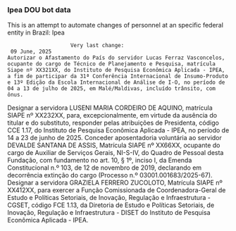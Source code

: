  ### Ipea DOU bot data
 This is an attempt to automate changes of personnel at an specific federal entity in Brazil: Ipea
 
                        Very last change: 
 	 09 June, 2025
	Autorizar o Afastamento do País do servidor Lucas Ferraz Vasconcelos, ocupante do cargo de Técnico de Planejamento e Pesquisa, matrícula Siape nº XX321XX, do Instituto de Pesquisa Econômica Aplicada - IPEA, a fim de participar da 31ª Conferência Internacional de Insumo-Produto e 13º Edição da Escola Internacional de Análise de I-O, no período de 04 a 13 de julho de 2025, em Malé/Maldivas, incluído trânsito, com ônus.
Designar a servidora LUSENI MARIA CORDEIRO DE AQUINO, matrícula SIAPE nº XX232XX, para, excepcionalmente, em virtude da ausência do titular e do substituto, responder pelas atribuições de Presidenta, código CCE 1.17, do Instituto de Pesquisa Econômica Aplicada - IPEA, no período de 14 a 23 de junho de 2025.
Conceder aposentadoria voluntária ao servidor DEVALDE SANTANA DE ASSIS, Matrícula SIAPE nº XX66XX, ocupante do cargo de Auxiliar de Serviços Gerais, NI-S-IV, do Quadro de Pessoal desta Fundação, com fundamento no art. 10, § 1º, inciso I, da Emenda Constitucional n.º 103, de 12 de novembro de 2019, declarando em decorrência extinção do cargo (Processo n.º 03001.001683/2025-67).
Designar a servidora GRAZIELA FERRERO ZUCOLOTO, Matrícula SIAPE nº XX412XX, para exercer a Função Comissionada de Coordenadora-Geral de Estudo e Políticas Setoriais, de Inovação, Regulação e Infraestrutura - CGSET, código FCE 1.13, da Diretoria de Estudo e Políticas Setoriais, de Inovação, Regulação e Infraestrutura - DISET do Instituto de Pesquisa Econômica Aplicada - IPEA.
